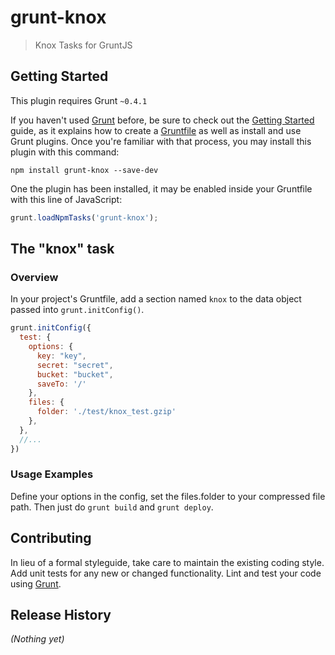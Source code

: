 # grunt-knox

> Knox Tasks for GruntJS

## Getting Started
This plugin requires Grunt `~0.4.1`

If you haven't used [Grunt](http://gruntjs.com/) before, be sure to check out the [Getting Started](http://gruntjs.com/getting-started) guide, as it explains how to create a [Gruntfile](http://gruntjs.com/sample-gruntfile) as well as install and use Grunt plugins. Once you're familiar with that process, you may install this plugin with this command:

```shell
npm install grunt-knox --save-dev
```

One the plugin has been installed, it may be enabled inside your Gruntfile with this line of JavaScript:

```js
grunt.loadNpmTasks('grunt-knox');
```

## The "knox" task

### Overview
In your project's Gruntfile, add a section named `knox` to the data object passed into `grunt.initConfig()`.

```js
grunt.initConfig({
  test: {
    options: {
      key: "key",
      secret: "secret",
      bucket: "bucket",
      saveTo: '/'
    },
    files: {
      folder: './test/knox_test.gzip'
    },
  },
  //...
})
```

### Usage Examples
Define your options in the config, set the files.folder to your compressed file path. Then just do `grunt build` and `grunt deploy`.

## Contributing
In lieu of a formal styleguide, take care to maintain the existing coding style. Add unit tests for any new or changed functionality. Lint and test your code using [Grunt](http://gruntjs.com/).

## Release History
_(Nothing yet)_
